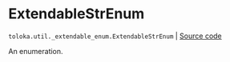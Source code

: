 # ExtendableStrEnum
`toloka.util._extendable_enum.ExtendableStrEnum` | [Source code](https://github.com/Toloka/toloka-kit/blob/v1.2.3/src/util/_extendable_enum.py#L67)

An enumeration.

